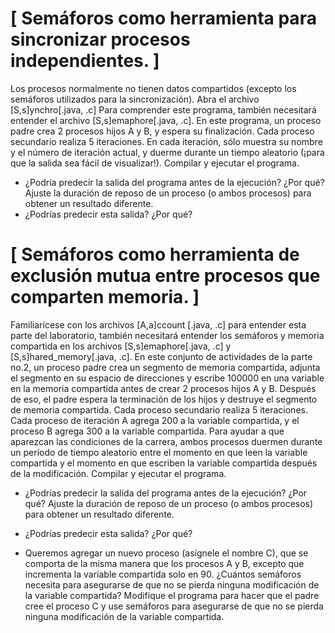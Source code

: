 # [ Semáforos como herramienta para sincronizar procesos independientes. ]
Los procesos normalmente no tienen datos compartidos (excepto los semáforos utilizados para la sincronización). Abra el archivo [S,s]ynchro[.java, .c] Para comprender este programa, también necesitará entender el archivo [S,s]emaphore[.java, .c]. En este programa, un proceso padre crea 2 procesos hijos A y B, y espera su finalización. Cada proceso secundario realiza 5 iteraciones. En cada iteración, sólo muestra su nombre y el número de iteración actual, y duerme durante un tiempo aleatorio (¡para que la salida sea fácil de visualizar!). 
Compilar y ejecutar el programa. 

- ¿Podría predecir la salida del programa antes de la ejecución? ¿Por qué?  Ajuste la duración de reposo de un proceso (o ambos procesos) para obtener un resultado diferente.
- ¿Podrías predecir esta salida? ¿Por qué? 


# [ Semáforos como herramienta de exclusión mutua entre procesos que comparten memoria. ]
Familiaricese con los archivos [A,a]ccount [.java, .c] para entender esta parte del laboratorio, también necesitará entender los semáforos y memoria compartida en los archivos [S,s]emaphore[.java, .c] y  [S,s]hared_memory[.java, .c]. En este conjunto de actividades de la parte no.2, un proceso padre crea un segmento de memoria compartida, adjunta el segmento en su espacio de direcciones y escribe 100000 en una variable en la memoria compartida antes de crear 2 procesos hijos A y B. Después de eso, el padre espera la terminación de los hijos y destruye el segmento de memoria compartida. Cada proceso secundario realiza 5 iteraciones. Cada proceso de iteración A agrega 200 a la variable compartida, y el proceso B agrega 300 a la variable compartida. Para ayudar a que aparezcan las condiciones de la carrera, ambos procesos duermen durante un período de tiempo aleatorio entre el momento en que leen la variable compartida y el momento en que escriben la variable compartida después de la modificación.
Compilar y ejecutar el programa. 
- ¿Podrías predecir la salida del programa antes de la ejecución? ¿Por qué? Ajuste la duración de reposo de un proceso (o ambos procesos) para obtener un resultado diferente. 
- ¿Podrías predecir esta salida? ¿Por qué?  

- Queremos agregar un nuevo proceso (asígnele el nombre C), que se comporta de la misma manera que los procesos A y B, excepto que incrementa la variable compartida solo en 90.
¿Cuántos semáforos necesita para asegurarse de que no se pierda ninguna modificación de la variable compartida? Modifique el programa para hacer que el padre cree el proceso C y use semáforos para asegurarse de que no se pierda ninguna modificación de la variable compartida.
